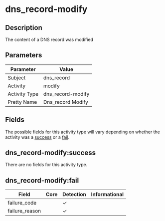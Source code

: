 dns_record-modify
=================

Description
-----------
The content of a DNS record was modified

Parameters
----------
| Parameter     | Value             |
| ------------- | ----------------- |
| Subject       | dns_record        |
| Activity      | modify            |
| Activity Type | dns_record-modify |
| Pretty Name   | Dns_record Modify |


Fields
------

The possible fields for this activity type will vary depending on whether the activity was a [success](#dns_record-modifysuccess) or a [fail](#dns_record-modifyfail).


dns_record-modify:success
-------------------------

There are no fields for this activity type.


dns_record-modify:fail
----------------------

| Field          | Core | Detection | Informational |
| -------------- | ---- | --------- | ------------- |
| failure_code   |      | &#10003;  |               |
| failure_reason |      | &#10003;  |               |